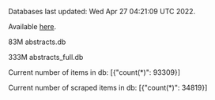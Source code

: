 Databases last updated: Wed Apr 27 04:21:09 UTC 2022. 

Available [here](https://github.com/cbeauhilton/ash-db/releases).


83M	abstracts.db

333M	abstracts_full.db

Current number of items in db:
[{"count(*)": 93309}]

Current number of scraped items in db:
[{"count(*)": 34819}]
